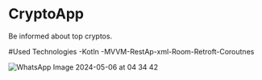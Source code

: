 # CryptoApp

Be informed about top cryptos.

#Used Technologies
-Kotl n -MVVM-RestAp -xml-Room-Retrof t-Corout nes

![WhatsApp Image 2024-05-06 at 04 34 42](https://github.com/OguzErenAcar/CryptoApp/assets/85638028/21d2b098-e162-44e2-8a12-672d0a7e3ad4)

